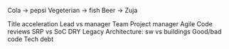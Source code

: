 Cola -> pepsi
Vegeterian -> fish
Beer -> Zuja

Title acceleration
Lead vs manager
Team
Project manager
Agile
Code reviews
SRP vs SoC
DRY
Legacy
Architecture: sw vs buildings
Good/bad code
Tech debt

